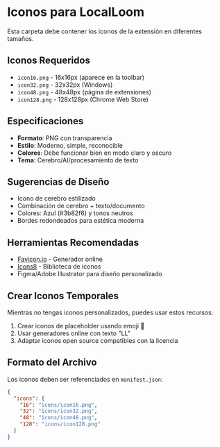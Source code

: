 # Iconos para LocalLoom

Esta carpeta debe contener los iconos de la extensión en diferentes tamaños.

## Iconos Requeridos

- `icon16.png` - 16x16px (aparece en la toolbar)
- `icon32.png` - 32x32px (Windows)
- `icon48.png` - 48x48px (página de extensiones)
- `icon128.png` - 128x128px (Chrome Web Store)

## Especificaciones

- **Formato**: PNG con transparencia
- **Estilo**: Moderno, simple, reconocible
- **Colores**: Debe funcionar bien en modo claro y oscuro
- **Tema**: Cerebro/AI/procesamiento de texto

## Sugerencias de Diseño

- Icono de cerebro estilizado
- Combinación de cerebro + texto/documento
- Colores: Azul (#3b82f6) y tonos neutros
- Bordes redondeados para estética moderna

## Herramientas Recomendadas

- [Favicon.io](https://favicon.io/) - Generador online
- [Icons8](https://icons8.com/) - Biblioteca de iconos
- Figma/Adobe Illustrator para diseño personalizado

## Crear Iconos Temporales

Mientras no tengas iconos personalizados, puedes usar estos recursos:

1. Crear iconos de placeholder usando emoji 🧠
2. Usar generadores online con texto "LL"
3. Adaptar iconos open source compatibles con la licencia

## Formato del Archivo

Los iconos deben ser referenciados en `manifest.json`:

```json
{
  "icons": {
    "16": "icons/icon16.png",
    "32": "icons/icon32.png", 
    "48": "icons/icon48.png",
    "128": "icons/icon128.png"
  }
}
``` 